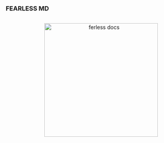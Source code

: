 
### FEARLESS MD

##

<p align="center">
  <a href="https://github.com/Fearless-tech1/fearless-md">
    <img alt="ferless docs" height="300" src="https://telegra.ph/file/3d2014564be481e607635.jpg">
  </a>
</p>




